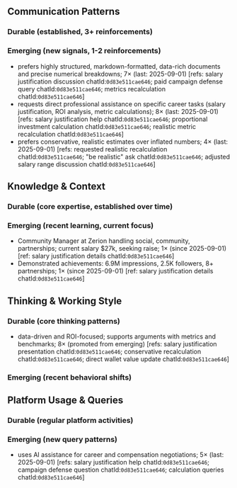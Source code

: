 ## Communication Patterns
### Durable (established, 3+ reinforcements)

### Emerging (new signals, 1-2 reinforcements)
- prefers highly structured, markdown-formatted, data-rich documents and precise numerical breakdowns; 7× (last: 2025-09-01) [refs: salary justification discussion chatId:`0d83e511cae646`; paid campaign defense query chatId:`0d83e511cae646`; metrics recalculation chatId:`0d83e511cae646`]
- requests direct professional assistance on specific career tasks (salary justification, ROI analysis, metric calculations); 8× (last: 2025-09-01) [refs: salary justification help chatId:`0d83e511cae646`; proportional investment calculation chatId:`0d83e511cae646`; realistic metric recalculation chatId:`0d83e511cae646`]
- prefers conservative, realistic estimates over inflated numbers; 4× (last: 2025-09-01) [refs: requested realistic recalculation chatId:`0d83e511cae646`; "be realistic" ask chatId:`0d83e511cae646`; adjusted salary range discussion chatId:`0d83e511cae646`]

## Knowledge & Context
### Durable (core expertise, established over time)

### Emerging (recent learning, current focus)
- Community Manager at Zerion handling social, community, partnerships; current salary $27k, seeking raise; 1× (since 2025-09-01) [ref: salary justification details chatId:`0d83e511cae646`]
- Demonstrated achievements: 6.9M impressions, 2.5K followers, 8+ partnerships; 1× (since 2025-09-01) [ref: salary justification details chatId:`0d83e511cae646`]

## Thinking & Working Style
### Durable (core thinking patterns)
- data-driven and ROI-focused; supports arguments with metrics and benchmarks; 8× (promoted from emerging) [refs: salary justification presentation chatId:`0d83e511cae646`; conservative recalculation chatId:`0d83e511cae646`; direct wallet value update chatId:`0d83e511cae646`]

### Emerging (recent behavioral shifts)

## Platform Usage & Queries
### Durable (regular platform activities)

### Emerging (new query patterns)
- uses AI assistance for career and compensation negotiations; 5× (last: 2025-09-01) [refs: salary justification help chatId:`0d83e511cae646`; campaign defense question chatId:`0d83e511cae646`; calculation queries chatId:`0d83e511cae646`]